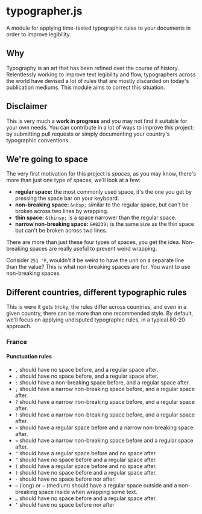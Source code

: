 # typographer.js

A module for applying time-tested typographic rules to your documents in order to improve legibility.

## Why

Typography is an art that has been refined over the course of history. Relentlessly working to improve text legibility and flow, typographers across the world have devised a lot of rules that are mostly discarded on today's publication mediums. This module aims to correct this situation.

## Disclaimer

This is very much a **work in progress** and you may not find it suitable for your own needs. You can contribute in a lot of ways to improve this project: by submitting pull requests or simply documenting your country's typographic conventions.

## We're going to space

The very first motivation for this project is *spaces*, as you may know, there's more than just one type of spaces, we'll look at a few:

- **regular space:** the most commonly used space, it's the one you get by pressing the space bar on your keyboard.
- **non-breaking space:** `&nbsp;` similar to the regular space, but can't be broken across two lines by wrapping.
- **thin space:** `&thinsp;` is a space narrower than the regular space.
- **narrow non-breaking space:** `&#8239;` is the same size as the thin space but can't be broken across two lines.

There are more than just these four types of spaces, you get the idea. Non-breaking spaces are really useful to prevent weird wrapping.

Consider `251 °F`, wouldn't it be weird to have the unit on a separate line than the value? This is what non-breaking spaces are for. You want to use non-breaking spaces.

## Different countries, different typographic rules

This is were it gets tricky, the rules differ across countries, and even in a given country, there can be more than one recommended style. By default, we'll focus on applying undisputed typographic rules, in a typical 80-20 approach.

### France

#### Punctuation rules

- `,` should have no space before, and a regular space after.
- `.` should have no space before, and a regular space after.
- `:` should have a non-breaking space before, and a regular space after.
- `;` should have a narrow non-breaking space before, and a regular space after.
- `?` should have a narrow non-breaking space before, and a regular space after.
- `!` should have a narrow non-breaking space before, and a regular space after.
- `«` should have a regular space before and a narrow non-breaking space after.
- `»` should have a narrow non-breaking space before and a regular space after.
- `“` should have a regular space before and no space after.
- `”` should have no space before and a regular space after.
- `(` should have a regular space before and no space after.
- `)` should have no space before and a regular space after.
- `-` should have no space before nor after.
- `—` (long) or `–` (medium) should have a regular space outside and a non-breaking space inside when wrapping some text.
- `…` should have no space before and a regular space after.
- `’` should have no space before nor after
